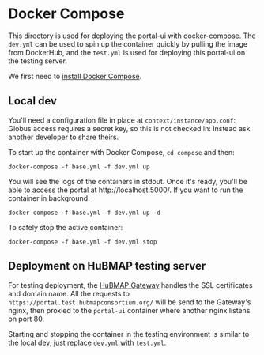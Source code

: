 # Docker Compose

This directory is used for deploying the portal-ui with docker-compose. The `dev.yml` can be used to spin up the container quickly by pulling the image from DockerHub, and the `test.yml` is used for deploying this portal-ui on the testing server.

We first need to [install Docker Compose](https://docs.docker.com/compose/install/).

## Local dev

You'll need a configuration file in place at `context/instance/app.conf`:
Globus access requires a secret key, so this is not checked in:
Instead ask another developer to share theirs.

To start up the container with Docker Compose, `cd compose` and then:

````
docker-compose -f base.yml -f dev.yml up
````

You will see the logs of the containers in stdout. Once it's ready, you'll be able to access the portal at  http://localhost:5000/. If you want to run the container in background:

````
docker-compose -f base.yml -f dev.yml up -d
````

To safely stop the active container:

````
docker-compose -f base.yml -f dev.yml stop
````

## Deployment on HuBMAP testing server

For testing deployment, the [HuBMAP Gateway](https://github.com/hubmapconsortium/gateway.git) handles the SSL certificates and domain name. All the requests to `https://portal.test.hubmapconsortium.org/` will be send to the Gateway's nginx, then proxied to the `portal-ui` container where another nginx listens on port 80.

Starting and stopping the container in the testing environment is similar to the local dev, just replace `dev.yml` with `test.yml`.
